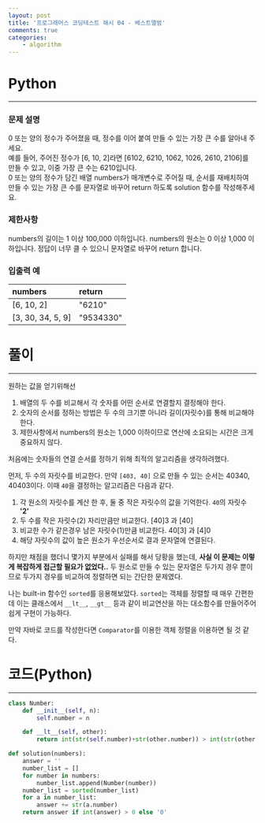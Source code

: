 ```yaml
---
layout: post
title: '프로그래머스 코딩테스트 해시 04 - 베스트앨범'
comments: true
categories:
    - algorithm
---
```

# Python
- - -
	
### 문제 설명
0 또는 양의 정수가 주어졌을 때, 정수를 이어 붙여 만들 수 있는 가장 큰 수를 알아내 주세요.   
예를 들어, 주어진 정수가 [6, 10, 2]라면 [6102, 6210, 1062, 1026, 2610, 2106]를 만들 수 있고, 이중 가장 큰 수는 6210입니다.   
0 또는 양의 정수가 담긴 배열 numbers가 매개변수로 주어질 때, 순서를 재배치하여 만들 수 있는 가장 큰 수를 문자열로 바꾸어 return 하도록 solution 함수를 작성해주세요.

### 제한사항
numbers의 길이는 1 이상 100,000 이하입니다.
numbers의 원소는 0 이상 1,000 이하입니다.
정답이 너무 클 수 있으니 문자열로 바꾸어 return 합니다.

### 입출력 예

| numbers           | return    |
| :---------------- | :-------- |
| [6, 10, 2]        | "6210"    |
| [3, 30, 34, 5, 9] | "9534330" |

# 풀이
- - -   

원하는 값을 얻기위해선

1. 배열의 두 수를 비교해서 각 숫자를 어떤 순서로 연결할지 결정해야 한다.
2. 숫자의 순서를 정하는 방법은 두 수의 크기뿐 아니라 길이(자릿수)를 통해 비교해야 한다.
3. 제한사항에서 numbers의 원소는 1,000 이하이므로 연산에 소요되는 시간은 크게 중요하지 않다.

처음에는 숫자들의 연결 순서를 정하기 위해 최적의 알고리즘을 생각하려했다.

먼저, 두 수의 자릿수를 비교한다. 만약 `[403, 40]` 으로 만들 수 있는 순서는 40340, 40403이다. 이때 `40`을 결정하는 알고리즘은 다음과 같다.
1. 각 원소의 자릿수를 계산 한 후, 둘 중 작은 자릿수의 값을 기억한다. `40`의 자릿수 __'2'__
2. 두 수를 작은 자릿수(2) 자리만큼만 비교한다. [40]3 과 [40]
3. 비교한 수가 같은경우 남은 자릿수(1)만큼 비교한다. 40[3] 과 [4]0
4. 해당 자릿수의 값이 높은 원소가 우선순서로 결과 문자열에 연결된다.

하지만 채점을 했더니 몇가지 부분에서 실패를 해서 당황을 했는데, __사실 이 문제는 이렇게 복잡하게 접근할 필요가 없었다..__ 두 원소로 만들 수 있는 문자열은 두가지 경우 뿐이므로 두가지 경우를 비교하여 정렬하면 되는 간단한 문제였다.

나는 built-in 함수인 `sorted`를 응용해보았다. `sorted`는 객체를 정렬할 때 매우 간편한데 이는 클래스에서 `__lt__`, `__gt__` 등과 같이 비교연산을 하는 대소함수를 만들어주어 쉽게 구현이 가능하다.

만약 자바로 코드를 작성한다면 `Comparator`를 이용한 객체 정렬을 이용하면 될 것 같다.

# 코드(Python)
- - -
```python
class Number:
    def __init__(self, n):
        self.number = n

    def __lt__(self, other):
        return int(str(self.number)+str(other.number)) > int(str(other.number)+str(self.number))

def solution(numbers):
    answer = ''
    number_list = []
    for number in numbers:
        number_list.append(Number(number))
    number_list = sorted(number_list)
    for a in number_list:
        answer += str(a.number)
    return answer if int(answer) > 0 else '0'
```